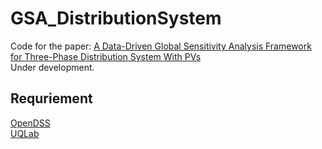 # GSA_DistributionSystem

Code for the paper: [A Data-Driven Global Sensitivity Analysis Framework for Three-Phase Distribution System With PVs](https://ieeexplore.ieee.org/document/9387134)  
Under development.  

## Requriement

[OpenDSS](https://www.epri.com/pages/sa/opendss#:~:text=What%20is%20OpenDSS%3F,grid%20integration%20and%20grid%20modernization.)  
[UQLab](https://www.uqlab.com/)

